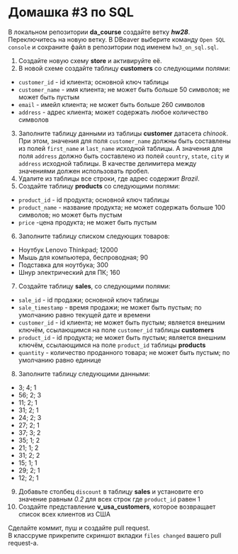 # Домашка #3 по SQL  
В локальном репозитории **da_course** создайте ветку ***hw28***. Переключитесь на новую ветку. В DBeaver выберите команду `Open SQL console` и сохраните файл в репозитории под именем `hw3_on_sql.sql`.  

1. Создайте новую схему **store** и активируйте её.
2. В новой схеме создайте таблицу **customers** со следующими полями:
  * `customer_id` - id клиента; основной ключ таблицы
  * `customer_name` - имя клиента; не может быть больше 50 символов; не может быть пустым
  * `email` - имейл клиента; не может быть больше 260 символов
  * `address` - адрес клиента; может содержать любое количество символов    
3. Заполните таблицу данными из таблицы **customer** датасета *chinook*. При этом, значения для поля `customer_name` должны быть составлены из полей `first_name` и `last_name` исходной таблицы. А значения для поля `address` должно быть составлено из полей `country`, `state`, `city` и `address` исходной таблицы. В качестве делимитера между значениями должен использовать пробел.
4. Удалите из таблицы все строки, где адрес содержит *Brazil*.
5. Создайте таблицу **products** со следующими полями:
  * `product_id` - id продукта; основной ключ таблицы
  * `product_name` - название продукта; не может содержать больше 100 символов; но может быть пустым
  * `price` -цена продукта; не может быть пустым
6. Заполните таблицу списком следующих товаров:
  * Ноутбук Lenovo Thinkpad; 12000
  * Мышь для компьютера, беспроводная; 90
  * Подставка для ноутбука; 300
  * Шнур электрический для ПК; 160
7. Создайте таблицу **sales**, со следующими полями:
  * `sale_id` - id продажи; основной ключ таблицы
  * `sale_timestamp` - время продажи; не может быть пустым; по умолчанию равно текущей дате и времени
  * `customer_id` - id клиента; не может быть пустым; является внешним ключём, ссылающимся на поле `customer_id` таблицы **customers**
  * `product_id` - id продукта; не может быть пустым; является внешним ключём, ссылающимся на поле `product_id` таблицы **products**
  * `quantity` - количество проданного товара; не может быть пустым; по умолчанию равно единице
8. Заполните таблицу следующими данными:
  * 3;	4;	1  
  * 56;	2; 	3  
  * 11;	2;	1
  * 31;	2;	1  
  * 24;	2;	3  
  * 27;	2;	1  
  * 37;	3;	2  
  * 35;	1;	2  
  * 21;	1;	2  
  * 31;	2;	2  
  * 15;	1;	1  
  * 29;	2;	1  
  * 12;	2;	1  
9. Добавьте столбец `discount` в таблицу **sales** и установите его значение равным *0.2* для всех строк где `product_id` равен 1
10. Создайте представление **v_usa_customers**, которое возвращает список всех клиентов из США

Сделайте коммит, пуш и создайте pull request.  
В классруме прикрепите скриншот вкладки `files changed` вашего pull request-а.
